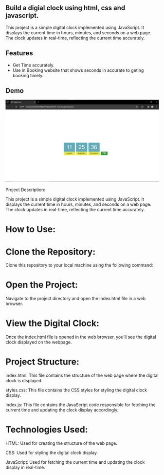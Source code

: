 ## Build a digial clock using html, css and javascript.

This project is a simple digital clock implemented using JavaScript. It displays the current time in hours, minutes, and seconds on a web page. The clock updates in real-time, reflecting the current time accurately.

## Features
- Get Time accurately.
- Use in Booking website that shows seconds in accurate to geting booking timely.
 

## Demo
![Demo](digital.png)








Project Description:

This project is a simple digital clock implemented using JavaScript. It displays the current time in hours, minutes, and seconds on a web page. The clock updates in real-time, reflecting the current time accurately.

# How to Use:

# Clone the Repository:
Clone this repository to your local machine using the following command:

# Open the Project:
Navigate to the project directory and open the index.html file in a web browser.

# View the Digital Clock:
Once the index.html file is opened in the web browser, you'll see the digital clock displayed on the webpage.

# Project Structure:

index.html: This file contains the structure of the web page where the digital clock is displayed.

styles.css: This file contains the CSS styles for styling the digital clock display.

index.js: This file contains the JavaScript code responsible for fetching the current time and updating the clock display accordingly.

# Technologies Used:

HTML: Used for creating the structure of the web page.

CSS: Used for styling the digital clock display.

JavaScript: Used for fetching the current time and updating the clock display in real-time.


